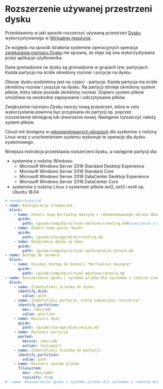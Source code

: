 # Rozszerzenie używanej przestrzeni dysku 

Przedstawimy w jaki sposób rozszerzyć używaną przestrzeń [Dysku](/resource/storage/disk.md) wykorzystywanego w [Wirtualnej maszynie](/resource/compute/virtual-machine.md).

Ze względu na sposób działania systemów operacyjnych operacja [zwiększenia rozmiaru *Dysku*](/home/adas/Devel/rbx-static-docs/site/guide/storage/disk/resize.md) nie sprawia, że staje się ona wykorzystywana przez aplikacje użytkownika. 

Dane gromadzone na dysku są gromadzone w grupach tzw. partycjach. Każda partycja ma ściśle określony rozmiar i pozycje na dysku. 

Obszar dysku podzielony jest na części - partycja. Każda partycja ma ściśle określony rozmiar i pozycje na dysku. Na partycji istnieje określony system plików, który także posiada określony rozmiar. Dopiero system plików umożliwia na swobodne zapisywanie i odczytywanie plików.

Zwiększenie rozmiaru *Dysku* tworzy nową przestrzeń, która w celu wykorzystania powinna być przypisana do partycji np. poprzez rozszerzenie istniejącej lub utworzenie nowej. Następnie rozszerzyć należy system plików.

Cloud-init dostępny w [rekomendowanych obrazach](/platform/recommended-images.md) dla systemów z rodziny Linux wraz z uruchomieniem systemu wykonuje te operacje dla dysku systemowego.

Niniejsza instrukcja przedstawia rozszerzeni dysku, a następnie partycji dla:

* systemów z rodziny Windows:
    * Microsoft Windows Server 2016 Standard Desktop Experience
    * Microsoft Windows Server 2016 Standard Core
    * Microsoft Windows Server 2016 DataCenter Desktop Experience
    * Microsoft Windows Server 2016 DataCenter Core
* systemów z rodziny Linux z systemem plików ext2, ext3 i ext4 np. Ubuntu 18.04

```yaml
# render=tutorial
- name: Konfiguracja środowiska
  block:
    - name: Utwórz nową Wirtualną maszynę z rekomendowanego obrazu Ubuntu lub Windows
      guide: 
        path: /guide/compute/virtual-machine/creating.md#utworzenie-z-wykorzystaniem-rekomendowanego-obrazu
    - name: Utwórz nowy pusty *Dysk*
      guide:
        path: /guide/storage/disk/creating.md
    - name: Dołączenie dysku na dane
      guide: 
        path: /guide/compute/virtual-machine/disk-attach.md
- name: Dostęp do serwera
  block:
    - name: Uzyskaj dostęp do konsoli *Wirtualnej maszyny*
      guide:  
        path: /guide/compute/virtual-machine/console.md
- name: Rozszerzenie dysku i systemu plików dla systemów z rodziny Linux
  block:
    - name: Zidentyfikuj ścieżkę do dysku
      identify_disk:
        value: path
    - name: Zidentyfikuj partycje, którą zamierzasz rozszerzyć
      identify_partition:
        dev: /dev/sdb
        value: position
    - name: Rozszerz dysk
      guide: 
        path: /guide/storage/disk/resize.md
    - name: Rozszerz partycje
      parted:
        device: /dev/sdb
        action: resizepart
    - name: Zidentyfikuj ścieżkę do partycji
      identify_partition:
        value: path
    - name: Rozszerz system plików
      filesystem:
        dev: /dev/sdb1
        resizefs: true
#- name: Rozszerzenie dysku i systemu plików dla systemów z rodziny Windows

```

